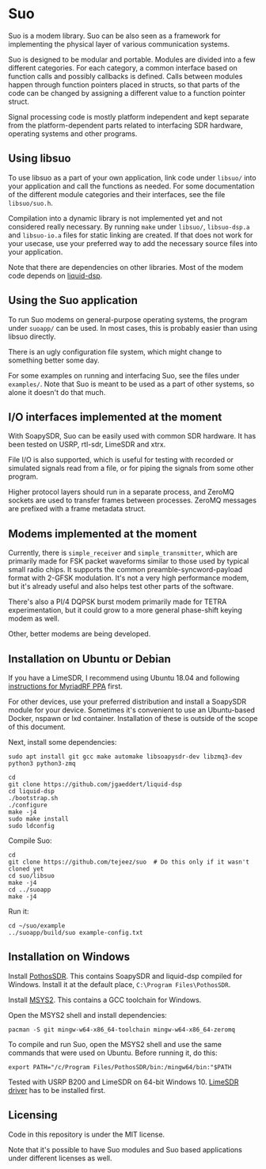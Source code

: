 # Suo

Suo is a modem library. Suo can be also seen as a framework for
implementing the physical layer of various communication systems.

Suo is designed to be modular and portable. Modules are divided into
a few different categories. For each category, a common interface
based on function calls and possibly callbacks is defined.
Calls between modules happen through function pointers placed
in structs, so that parts of the code can be changed by assigning
a different value to a function pointer struct.

Signal processing code is mostly platform independent and kept separate
from the platform-dependent parts related to interfacing SDR hardware,
operating systems and other programs.


## Using libsuo

To use libsuo as a part of your own application, link code under
`libsuo/` into your application and call the functions as needed.
For some documentation of the different module categories and their
interfaces, see the file `libsuo/suo.h`.

Compilation into a dynamic library is not implemented yet and not
considered really necessary. By running `make` under `libsuo/`,
`libsuo-dsp.a` and `libsuo-io.a` files for static linking are created.
If that does not work for your usecase, use your preferred way to
add the necessary source files into your application.

Note that there are dependencies on other libraries.
Most of the modem code depends on
[liquid-dsp](https://github.com/jgaeddert/liquid-dsp/).


## Using the Suo application

To run Suo modems on general-purpose operating systems,
the program under `suoapp/` can be used. In most cases, this is
probably easier than using libsuo directly.

There is an ugly configuration file system, which might change
to something better some day.

For some examples on running and interfacing Suo,
see the files under `examples/`.
Note that Suo is meant to be used as a part of other systems,
so alone it doesn't do that much.


## I/O interfaces implemented at the moment

With SoapySDR, Suo can be easily used with common SDR hardware.
It has been tested on USRP, rtl-sdr, LimeSDR and xtrx.

File I/O is also supported, which is useful for testing with
recorded or simulated signals read from a file, or for piping
the signals from some other program.

Higher protocol layers should run in a separate process, and
ZeroMQ sockets are used to transfer frames between processes.
ZeroMQ messages are prefixed with a frame metadata struct.


## Modems implemented at the moment

Currently, there is `simple_receiver` and `simple_transmitter`,
which are primarily made for FSK packet waveforms similar to
those used by typical small radio chips. It supports the common
preamble-syncword-payload format with 2-GFSK modulation.
It's not a very high performance modem, but it's already useful
and also helps test other parts of the software.

There's also a PI/4 DQPSK burst modem primarily made for TETRA
experimentation, but it could grow to a more general phase-shift
keying modem as well.

Other, better modems are being developed.


## Installation on Ubuntu or Debian

If you have a LimeSDR, I recommend using Ubuntu 18.04 and following
[instructions for MyriadRF PPA](https://wiki.myriadrf.org/Lime_Suite#Ubuntu_PPA)
first.

For other devices, use your preferred distribution and install a SoapySDR
module for your device. Sometimes it's convenient to use an Ubuntu-based
Docker, nspawn or lxd container. Installation of these is outside
of the scope of this document.

Next, install some dependencies:

    sudo apt install git gcc make automake libsoapysdr-dev libzmq3-dev python3 python3-zmq

    cd
    git clone https://github.com/jgaeddert/liquid-dsp
    cd liquid-dsp
    ./bootstrap.sh
    ./configure
    make -j4
    sudo make install
    sudo ldconfig

Compile Suo:

    cd
    git clone https://github.com/tejeez/suo  # Do this only if it wasn't cloned yet
    cd suo/libsuo
    make -j4
    cd ../suoapp
    make -j4

Run it:

    cd ~/suo/example
    ../suoapp/build/suo example-config.txt


## Installation on Windows

Install [PothosSDR](https://downloads.myriadrf.org/builds/PothosSDR/).
This contains SoapySDR and liquid-dsp compiled for Windows.
Install it at the default place, `C:\Program Files\PothosSDR`.

Install [MSYS2](https://www.msys2.org/).
This contains a GCC toolchain for Windows.

Open the MSYS2 shell and install dependencies:

    pacman -S git mingw-w64-x86_64-toolchain mingw-w64-x86_64-zeromq

To compile and run Suo, open the MSYS2 shell and use the same commands
that were used on Ubuntu. Before running it, do this:

    export PATH="/c/Program Files/PothosSDR/bin:/mingw64/bin:"$PATH

Tested with USRP B200 and LimeSDR on 64-bit Windows 10.
[LimeSDR driver](https://wiki.myriadrf.org/LimeSDR_Windows_Driver_Installation)
has to be installed first.


## Licensing

Code in this repository is under the MIT license.

Note that it's possible to have Suo modules and Suo based applications
under different licenses as well.

